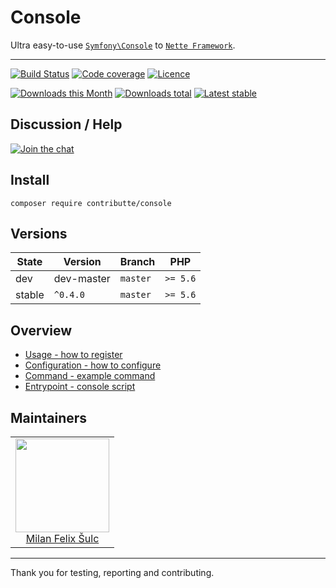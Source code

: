# Console

Ultra easy-to-use [`Symfony\Console`](https://github.com/symfony/console) to [`Nette Framework`](https://github.com/nette/).

-----

[![Build Status](https://img.shields.io/travis/contributte/console.svg?style=flat-square)](https://travis-ci.org/contributte/console)
[![Code coverage](https://img.shields.io/coveralls/contributte/console.svg?style=flat-square)](https://coveralls.io/r/contributte/console)
[![Licence](https://img.shields.io/packagist/l/contributte/console.svg?style=flat-square)](https://packagist.org/packages/contributte/console)

[![Downloads this Month](https://img.shields.io/packagist/dm/contributte/console.svg?style=flat-square)](https://packagist.org/packages/contributte/console)
[![Downloads total](https://img.shields.io/packagist/dt/contributte/console.svg?style=flat-square)](https://packagist.org/packages/contributte/console)
[![Latest stable](https://img.shields.io/packagist/v/contributte/console.svg?style=flat-square)](https://packagist.org/packages/contributte/console)

## Discussion / Help

[![Join the chat](https://img.shields.io/gitter/room/contributte/contributte.svg?style=flat-square)](http://bit.ly/ctteg)

## Install

```
composer require contributte/console
```

## Versions

| State       | Version      | Branch   | PHP      |
|-------------|--------------|----------|----------|
| dev         | dev-master   | `master` | `>= 5.6` |
| stable      | `^0.4.0`     | `master` | `>= 5.6` |

## Overview

- [Usage - how to register](https://github.com/contributte/console/blob/master/.docs/README.md#usage)
- [Configuration - how to configure](https://github.com/contributte/console/blob/master/.docs/README.md#configuration)
- [Command - example command](https://github.com/contributte/console/blob/master/.docs/README.md#command)
- [Entrypoint - console script](https://github.com/contributte/console/blob/master/.docs/README.md#entrypoint)

## Maintainers

<table>
  <tbody>
    <tr>
      <td align="center">
        <a href="https://github.com/f3l1x">
            <img width="150" height="150" src="https://avatars2.githubusercontent.com/u/538058?v=3&s=150">
        </a>
        </br>
        <a href="https://github.com/f3l1x">Milan Felix Šulc</a>
      </td>
    </tr>
  <tbody>
</table>

-----

Thank you for testing, reporting and contributing.
